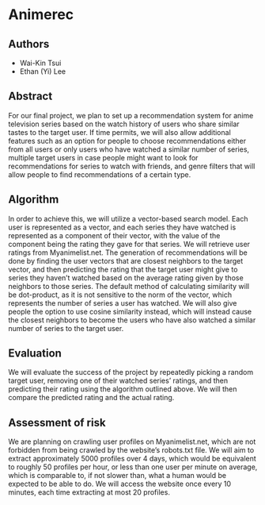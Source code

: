 # Animerec

## Authors

- Wai-Kin Tsui
- Ethan (Yi) Lee

## Abstract

For our final project, we plan to set up a recommendation system for anime television series based on
the watch history of users who share similar tastes to the target user. If time permits, we will also allow
additional features such as an option for people to choose recommendations either from all users or
only users who have watched a similar number of series, multiple target users in case people might
want to look for recommendations for series to watch with friends, and genre filters that will allow
people to find recommendations of a certain type.

## Algorithm

In order to achieve this, we will utilize a vector-based search model. Each user is represented as a
vector, and each series they have watched is represented as a component of their vector, with the value
of the component being the rating they gave for that series. We will retrieve user ratings from
Myanimelist.net. The generation of recommendations will be done by finding the user vectors that are
closest neighbors to the target vector, and then predicting the rating that the target user might give to
series they haven’t watched based on the average rating given by those neighbors to those series.
The default method of calculating similarity will be dot-product, as it is not sensitive to the norm of the
vector, which represents the number of series a user has watched. We will also give people the option
to use cosine similarity instead, which will instead cause the closest neighbors to become the users who
have also watched a similar number of series to the target user.

## Evaluation

We will evaluate the success of the project by repeatedly picking a random target user, removing one of
their watched series’ ratings, and then predicting their rating using the algorithm outlined above. We
will then compare the predicted rating and the actual rating.

## Assessment of risk

We are planning on crawling user profiles on Myanimelist.net, which are not forbidden from being
crawled by the website’s robots.txt file. We will aim to extract approximately 5000 profiles over 4 days,
which would be equivalent to roughly 50 profiles per hour, or less than one user per minute on average,
which is comparable to, if not slower than, what a human would be expected to be able to do. We will
access the website once every 10 minutes, each time extracting at most 20 profiles.
